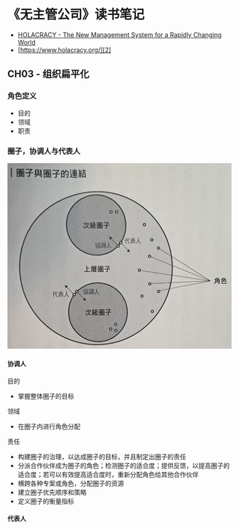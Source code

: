 # 《无主管公司》读书笔记

 * [HOLACRACY - The New Management System for a Rapidly Changing World][1]
 * [https://www.holacracy.org/][2]


## CH03 - 组织扁平化

### 角色定义

 * 目的
 * 领域
 * 职责

### 圈子，协调人与代表人

![](images/2019_06_14_holacracy/circle.png)


#### 协调人

目的

 * 掌握整体圈子的目标

领域

 * 在圈子内进行角色分配

责任

 * 构建圈子的治理，以达成圈子的目标，并且制定出圈子的责任
 * 分派合作伙伴成为圈子的角色；检测圈子的适合度；提供反馈，以提高圈子的适合度；若可以有效提高适合度时，重新分配角色给其他合作伙伴
 * 横跨各种专案或角色，分配圈子的资源
 * 建立圈子优先顺序和策略
 * 定义圈子的衡量指标

#### 代表人




[1]:https://www.amazon.com/Holacracy-Management-System-Rapidly-Changing/dp/162779428X/
[2]:https://www.holacracy.org/
